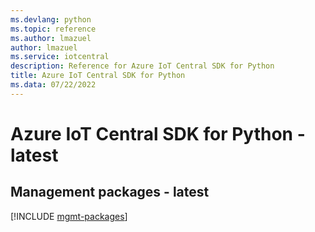```yaml
---
ms.devlang: python
ms.topic: reference
ms.author: lmazuel
author: lmazuel
ms.service: iotcentral
description: Reference for Azure IoT Central SDK for Python
title: Azure IoT Central SDK for Python
ms.data: 07/22/2022
---
```

# Azure IoT Central SDK for Python - latest

## Management packages - latest
[!INCLUDE [mgmt-packages](iot-central-mgmt-index.md)]